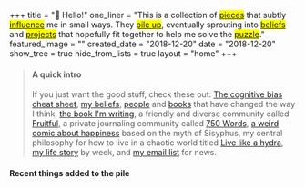 +++
title = "👋 Hello!"
one_liner = "This is a collection of <mark><a href='/pieces'>pieces</a></mark> that subtly <mark><a href='/influences'>influence</a></mark> me in small ways. They <mark><a href='/piles'>pile up</a></mark>, eventually sprouting into <mark><a href='/beliefs'>beliefs</a></mark> and <mark><a href='/projects'>projects</a></mark> that hopefully fit together to help me solve the <mark><a href='/puzzle'>puzzle</a></mark>."
featured_image = ""
created_date = "2018-12-20"
date = "2018-12-20"
show_tree = true
hide_from_lists = true
layout = "home"
+++

> #### A quick intro
> If you just want the good stuff, check these out: [The cognitive bias cheat sheet](https://betterhumans.coach.me/cognitive-bias-cheat-sheet-55a472476b18), [my beliefs](https://buster.wiki/beliefs/), [people](https://buster.wiki/influences/) and [books](https://buster.wiki/me/books/) that have changed the way I think, [the book I'm writing](https://www.patreon.com/buster), a friendly and diverse community called [Fruitful](https://fruitful.zone), a private journaling community called [750 Words](https://750words.com), [a weird comic about happiness](https://medium.com/@buster/should-we-be-happy-5d9e9a47d7d7) based on the myth of Sisyphus, my central philosophy for how to live in a chaotic world titled [Live like a hydra](https://betterhumans.coach.me/live-like-a-hydra-c02337782a89), [my life story](https://buster.wiki/me/) by week, and [my email list](https://buster.substack.com) for news.

#### Recent things added to the pile

<script type="text/javascript" src="//downloads.mailchimp.com/js/signup-forms/popup/unique-methods/embed.js" data-dojo-config="usePlainJson: true, isDebug: false"></script><script type="text/javascript">window.dojoRequire(["mojo/signup-forms/Loader"], function(L) { L.start({"baseUrl":"mc.us2.list-manage.com","uuid":"b802d7b76df178f4d6451a78e","lid":"09c4866732","uniqueMethods":true}) })</script>